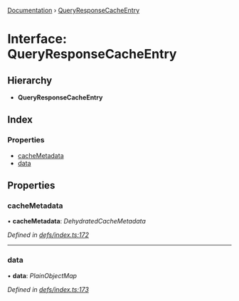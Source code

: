 [Documentation](../README.md) › [QueryResponseCacheEntry](queryresponsecacheentry.md)

# Interface: QueryResponseCacheEntry

## Hierarchy

* **QueryResponseCacheEntry**

## Index

### Properties

* [cacheMetadata](queryresponsecacheentry.md#cachemetadata)
* [data](queryresponsecacheentry.md#data)

## Properties

###  cacheMetadata

• **cacheMetadata**: *DehydratedCacheMetadata*

*Defined in [defs/index.ts:172](https://github.com/badbatch/graphql-box/blob/7171508/packages/cache-manager/src/defs/index.ts#L172)*

___

###  data

• **data**: *PlainObjectMap*

*Defined in [defs/index.ts:173](https://github.com/badbatch/graphql-box/blob/7171508/packages/cache-manager/src/defs/index.ts#L173)*

